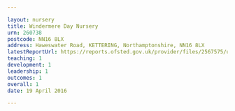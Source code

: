 ```yaml
---

layout: nursery
title: Windermere Day Nursery
urn: 260738
postcode: NN16 8LX
address: Haweswater Road, KETTERING, Northamptonshire, NN16 8LX
latestReportUrl: https://reports.ofsted.gov.uk/provider/files/2567575/urn/260738.pdf
teaching: 1
development: 1
leadership: 1
outcomes: 1
overall: 1
date: 19 April 2016

---
```

